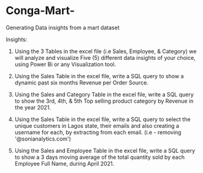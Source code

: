 # Conga-Mart-
Generating Data insights from a mart dataset

Insights:
1. Using  the 3 Tables in the excel file (i.e Sales, Employee, & Category) we will  analyze and visualize
Five (5) different data insights of your choice, using Power Bi or any Visualization tool.

2. Using the Sales Table in the excel file, write a SQL query to show a dynamic past six
months Revenue per Order Source.

3. Using the Sales and Category Table in the excel file, write a SQL query to show the 3rd,
4th, & 5th Top selling product category by Revenue in the year 2021.

4. Using the Sales Table in the excel file, write a SQL query to select the unique customers in
Lagos state, their emails and also creating a username for each, by extracting from each
email. (i.e - removing '@sonianalytics.com')

5. Using the Sales and Employee Table in the excel file, write a SQL query to show a 3 days
moving average of the total quantity sold by each Employee Full Name, during April 2021.
